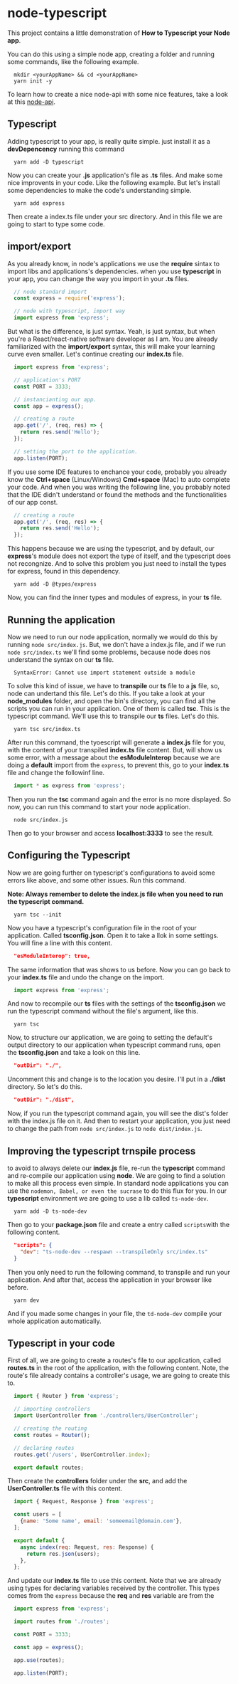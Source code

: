 # node-typescript

This project contains a little demonstration of **How to Typescript your Node app**.

You can do this using a simple node app, creating a folder and running some commands, like the following example. 

```
  mkdir <yourAppName> && cd <yourAppName>
  yarn init -y
```

To learn how to create a nice node-api with some nice features, take a look at this [node-api](https://github.com/lucasGabrielDeAA/node-api).

## Typescript

Adding typescript to your app, is really quite simple. just install it as a **devDepencency** running this command

```
  yarn add -D typescript
```

Now you can create your **.js** application's file as **.ts** files. And make some nice improvents in your code. Like the following example. But let's install some dependencies to make the code's understanding simple.

```
  yarn add express
```

Then create a index.ts file under your src directory. And in this file we are going to start to type some code.

## import/export

As you already know, in node's applications we use the **require** sintax to import libs and applications's dependencies. when you use **typescript** in your app, you can change the way you import in your **.ts** files.

```javascript
  // node standard import
  const express = require('express');

  // node with typescript, import way
  import express from 'express';
```

But what is the difference, is just syntax. Yeah, is just syntax, but when you're a React/react-native software developer as I am. You are already familiarized with the **import/export** syntax, this will make your learning curve even smaller. Let's continue creating our **index.ts** file.

```javascript
  import express from 'express';

  // application's PORT
  const PORT = 3333;

  // instancianting our app.
  const app = express();

  // creating a route
  app.get('/', (req, res) => {
    return res.send('Hello');
  });

  // setting the port to the application.
  app.listen(PORT);

```

If you use some IDE features to enchance your code, probably you already know the **Ctrl+space** (Linux/Windows) **Cmd+space** (Mac) to auto complete your code. And when you was writing the following line, you probably noted that the IDE didn't understand or found the methods and the functionalities of our app const.

```javascript
  // creating a route
  app.get('/', (req, res) => {
    return res.send('Hello');
  });
```

This happens because we are using the typescript, and by default, our **express**'s module does not export the type of itself, and the typescript does not recongnize. And to solve this problem you just need to install the types for express, found in this dependency.

```
  yarn add -D @types/express
```

Now, you can find the inner types and modules of express, in your **ts** file.

## Running the application

Now we need to run our node application, normally we would do this by running `node src/index.js`. But, we don't have a index.js file, and if we run `node src/index.ts` we'll find some problems, because node does nos understand the syntax on our **ts** file.

```
  SyntaxError: Cannot use import statement outside a module
```

To solve this kind of issue, we have to **transpile** our **ts** file to a **js** file, so, node can undertand this file. Let's do this. If you take a look at your **node_modules** folder, and open the bin's directory, you can find all the scripts you can run in your application. One of them is called **tsc**. This is the typescript command. We'll use this to transpile our **ts** files. Let's do this.

```
  yarn tsc src/index.ts
```

After run this command, the tyoescript will generate a **index.js** file for you, with the content of your transpiled **index.ts** file content. But, will show us some error, with a message about the **esModuleInterop** because we are doing a **default** import from the `express`, to prevent this, go to your **index.ts** file and change the followinf line.

```javascript
  import * as express from 'express';
```

Then you run the **tsc** command again and the error is no more displayed. So now, you can run this command to start your node application.

```
  node src/index.js
```

Then go to your browser and access **localhost:3333** to see the result.

## Configuring the Typescript

Now we are going further on typescript's configurations to avoid some errors like above, and some other issues. Run this command.

**Note: Always remember to delete the index.js file when you need to run the typescript command.**

```
  yarn tsc --init
```

Now you have a typescript's configuration file in the root of your application. Called **tsconfig.json**. Open it to take a llok in some settings. You will fine a line with this content.

```json
  "esModuleInterop": true,
```

The same information that was shows to us before. Now you can go back to your **index.ts** file and undo the change on the import.

```javascript
  import express from 'express';
```

And now to recompile our **ts** files with the settings of the **tsconfig.json** we run the typescript command without the file's argument, like this.

```
  yarn tsc
```

Now, to structure our application, we are going to setting the default's output directory to our application when typescript command runs, open the **tsconfig.json** and take a look on this line.

```json
  "outDir": "./",
```

Uncomment this and change is to the location you desire. I'll put in a **./dist** directory. So let's do this.

```json
  "outDir": "./dist",
```

Now, if you run the typescript command again, you will see the dist's folder with the index.js file on it. And then to restart your application, you just need to change the path from `node src/index.js` to `node dist/index.js`.

## Improving the typescript trnspile process

to avoid to always delete our **index.js** file, re-run the **typescript** command and re-compile our application using **node**. We are going to find a solution to make all this process even simple. In standard node applications you can use the `nodemon, Babel, or even the sucrase` to do this flux for you. In our **typescript** environment we are going to use a lib called `ts-node-dev`.

```
  yarn add -D ts-node-dev
```

Then go to your **package.json** file and create a entry called `scripts`with the following content.

```json
  "scripts": {
    "dev": "ts-node-dev --respawn --transpileOnly src/index.ts"
  }
```

Then you only need to run the following command, to transpile and run your application. And after that, access the application in your browser like before.

```
  yarn dev
```

And if you made some changes in your file, the `td-node-dev` compile your whole application automatically.

## Typescript in your code

First of all, we are going to create a routes's file to our application, called **routes.ts** in the root of the application, with the following content. Note, the route's file already contains a controller's usage, we are going to create this to.

```javascript
  import { Router } from 'express';

  // importing controllers
  import UserController from './controllers/UserController';

  // creating the routing
  const routes = Router();

  // declaring routes
  routes.get('/users', UserController.index);

  export default routes;
```

Then create the **controllers** folder under the **src**, and add the **UserController.ts** file with this content.

```javascript
  import { Request, Response } from 'express';

  const users = [
    {name: 'Some name', email: 'someemail@domain.com'},
  ];

  export default {
    async index(req: Request, res: Response) {
      return res.json(users);
    },
  };
```

And update our **index.ts** file to use this content. Note that we are already using types for declaring variables received by the controller. This types comes from the `express` because the **req** and **res** variable are from the 

```javascript
  import express from 'express';

  import routes from './routes';

  const PORT = 3333;

  const app = express();

  app.use(routes);

  app.listen(PORT);
```